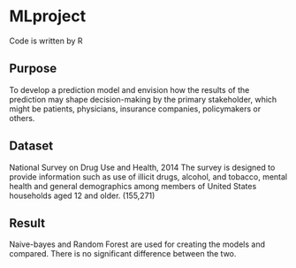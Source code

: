 # MLproject
Code is written by R

## Purpose
To develop a prediction model and envision how the results of the prediction may shape decision-making by the primary stakeholder, which might be patients, physicians, insurance companies, policymakers or others. 

## Dataset
National Survey on Drug Use and Health, 2014
The survey is designed to provide information such as use of illicit drugs, alcohol, and tobacco, mental health and general demographics among members of United States households aged 12 and older. (155,271) 

## Result
Naive-bayes and Random Forest are used for creating the models and compared. There is no significant difference between the two. 
